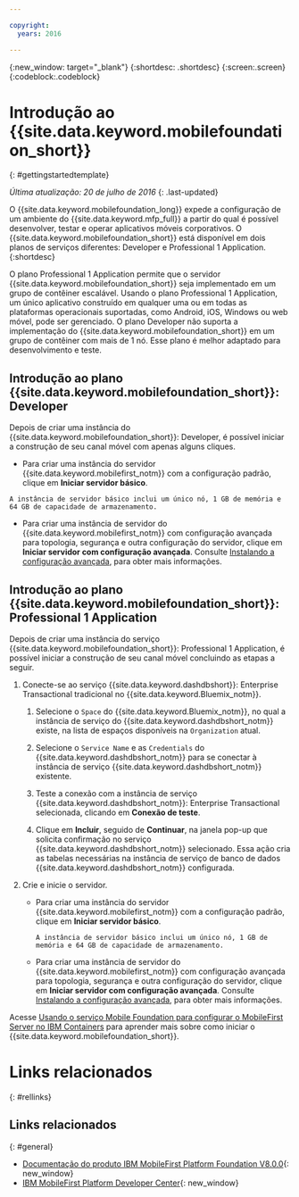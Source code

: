 ```yaml
---

copyright:
  years: 2016

---
```


{:new_window: target="_blank"}
{:shortdesc: .shortdesc}
{:screen:.screen}
{:codeblock:.codeblock}

# Introdução ao {{site.data.keyword.mobilefoundation_short}}
{: #gettingstartedtemplate}

*Última atualização: 20 de julho de 2016*
{: .last-updated}

O {{site.data.keyword.mobilefoundation_long}} expede a configuração de um ambiente do {{site.data.keyword.mfp_full}} a partir do qual é possível desenvolver, testar e operar aplicativos móveis corporativos. O {{site.data.keyword.mobilefoundation_short}} está disponível em dois planos de serviços diferentes: Developer e Professional 1 Application.
{:shortdesc}

O plano Professional 1 Application permite que o servidor {{site.data.keyword.mobilefoundation_short}} seja implementado em um grupo de contêiner escalável. Usando o plano Professional 1 Application, um único aplicativo construído em qualquer uma ou em todas as plataformas operacionais suportadas, como Android, iOS, Windows ou web móvel, pode ser gerenciado. O plano Developer não suporta a implementação do {{site.data.keyword.mobilefoundation_short}} em um grupo de contêiner com mais de 1 nó. Esse plano é melhor adaptado para desenvolvimento e teste.

## Introdução ao plano {{site.data.keyword.mobilefoundation_short}}: Developer

Depois de criar uma instância do {{site.data.keyword.mobilefoundation_short}}: Developer, é possível iniciar a construção de seu canal móvel com apenas alguns cliques.

*	Para criar uma instância do servidor {{site.data.keyword.mobilefirst_notm}} com a configuração padrão, clique em **Iniciar servidor básico**.

  `A instância de servidor básico inclui um único
nó, 1 GB de memória e 64 GB de capacidade de armazenamento.`

* Para criar uma instância de servidor do {{site.data.keyword.mobilefirst_notm}} com configuração avançada para topologia, segurança e outra configuração do servidor, clique em **Iniciar servidor com configuração avançada**. Consulte [Instalando a configuração avançada](c_using_mfs_p1.html#using_mfs_advanced_p1), para obter mais informações.

## Introdução ao plano {{site.data.keyword.mobilefoundation_short}}: Professional 1 Application

Depois de criar uma instância do serviço {{site.data.keyword.mobilefoundation_short}}: Professional 1 Application, é possível iniciar a construção de seu canal móvel concluindo as etapas a seguir.

1.  Conecte-se ao serviço {{site.data.keyword.dashdbshort}}: Enterprise Transactional tradicional no {{site.data.keyword.Bluemix_notm}}.

    1.  Selecione o `Space` do
{{site.data.keyword.Bluemix_notm}}, no qual a instância de
serviço do {{site.data.keyword.dashdbshort_notm}} existe, na
lista de espaços disponíveis na `Organization` atual.

    2.  Selecione o `Service Name` e as `Credentials` do {{site.data.keyword.dashdbshort_notm}} para se conectar à instância de serviço {{site.data.keyword.dashdbshort_notm}} existente.

    3.  Teste a conexão com a instância de serviço {{site.data.keyword.dashdbshort_notm}}: Enterprise Transactional selecionada, clicando em **Conexão de teste**.

    4.  Clique em **Incluir**, seguido de **Continuar**, na janela pop-up que solicita confirmação no serviço {{site.data.keyword.dashdbshort_notm}} selecionado. Essa ação cria as tabelas necessárias na instância de serviço de banco de dados {{site.data.keyword.dashdbshort_notm}} configurada.

2.  Crie e inicie o servidor.

    * Para criar uma instância do servidor {{site.data.keyword.mobilefirst_notm}} com a configuração padrão, clique em **Iniciar servidor básico**.

      `A instância de servidor básico inclui um único
nó, 1 GB de memória e 64 GB de capacidade de armazenamento.`

    * Para criar uma instância de servidor do {{site.data.keyword.mobilefirst_notm}} com configuração avançada para topologia, segurança e outra configuração do servidor, clique em **Iniciar servidor com configuração avançada**. Consulte [Instalando a configuração avançada](c_using_mfs_p2.html#using_mfs_advanced_p2), para obter mais informações.

Acesse [Usando o serviço Mobile Foundation para configurar o MobileFirst Server no IBM Containers](https://mobilefirstplatform.ibmcloud.com/tutorials/en/foundation/8.0/ibm-containers/using-mobile-foundation/) para aprender mais sobre como iniciar o {{site.data.keyword.mobilefoundation_short}}.

# Links relacionados
{: #rellinks}

## Links relacionados
{: #general}

*	[Documentação do produto IBM MobileFirst Platform Foundation V8.0.0](https://www.ibm.com/support/knowledgecenter/SSHS8R_8.0.0/wl_welcome.html){: new_window}
*	[IBM MobileFirst Platform Developer Center](https://mobilefirstplatform.ibmcloud.com){: new_window}
